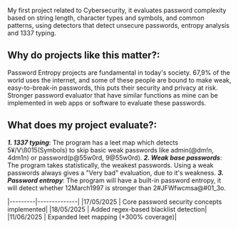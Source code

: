 My first project related to Cybersecurity, it evaluates password complexity based on string length, character types and symbols, and common patterns, using detectors that detect unsecure passwords, entropy analysis and 1337 typing.

##
## Why do projects like this matter?:

Password Entropy projects are fundamental in today's society. 67,9% of the world uses the internet, and some of these people are bound to make weak, easy-to-break-in passwords, this puts their security and privacy at risk. Stronger password evaluator that have similar functions as mine can be implemented in web apps or software to evaluate these passwords.

##
## What does my project evaluate?:

***1. 1337 typing***: The program has a leet map which detects 5¥/V\ß015(Symbols) to skip basic weak passwords like admin(@dm!n, 4dm1n) or password(p@55w0rd, 9@55w0rd).
***2. Weak base passwords***: The program takes statistically, the weakest passwords. Using a weak passwords always gives a "Very bad" evaluation, due to it's weakness.
***3. Password entropy***: The program will have a built-in password entropy, it will detect whether 12March1997 is stronger than 2#JFWfwcmsa@#01_3o.


|---------|--------------|
|17/05/2025	| Core password security concepts implemented|
|18/05/2025	| Added regex-based blacklist detection|
|11/06/2025	| Expanded leet mapping (+300% coverage)|


  
  
  
